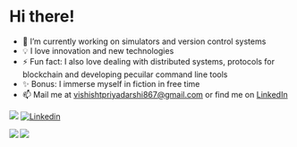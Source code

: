 # Hi there!

- 🔭 I’m currently working on simulators and version control systems
- 💡 I love innovation and new technologies
- ⚡ Fun fact: I also love dealing with distributed systems, protocols for blockchain and developing pecuilar command line tools
- ✨ Bonus: I immerse myself in fiction in free time
- 📫 Mail me at [vishishtpriyadarshi867@gmail.com](mailto:vishishtpriyadarshi867@gmail.com) or find me on [LinkedIn](https://www.linkedin.com/in/vishisht-priyadarshi-34068b179/)

![](https://komarev.com/ghpvc/?username=vishishtpriyadarshi&color=brightgreen)
[![Linkedin](https://img.shields.io/badge/-vishishtpriyadarshi-blue?style=flat-square&logo=Linkedin&logoColor=white)](https://www.linkedin.com/in/vishisht-priyadarshi-34068b179/)

<a href="https://github.com/vishishtpriyadarshi/ShardEval">
  <img align="left" src="https://github-readme-stats.vercel.app/api/pin/?username=vishishtpriyadarshi&repo=ShardEval&title_color=ffffff&text_color=c9cacc&icon_color=2bbc8a&bg_color=1d1f21" />
</a>

<a href="https://github.com/ShivanshMishra18/IntelligentDocFinder">
  <img align="left" src="https://github-readme-stats.vercel.app/api/pin/?username=ShivanshMishra18&repo=IntelligentDocFinder&title_color=ffffff&text_color=c9cacc&icon_color=2bbc8a&bg_color=1d1f21" />
</a>
